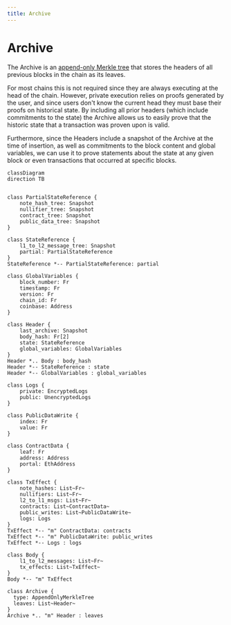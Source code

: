 ```yaml
---
title: Archive
---
```


# Archive

The Archive is an [append-only Merkle tree](./tree-implementations.md#append-only-merkle-trees) that stores the headers of all previous blocks in the chain as its leaves.

For most chains this is not required since they are always executing at the head of the chain. However, private execution relies on proofs generated by the user, and since users don't know the current head they must base their proofs on historical state. By including all prior headers (which include commitments to the state) the Archive allows us to easily prove that the historic state that a transaction was proven upon is valid.

Furthermore, since the Headers include a snapshot of the Archive at the time of insertion, as well as commitments to the block content and global variables, we can use it to prove statements about the state at any given block or even transactions that occurred at specific blocks.

```mermaid
classDiagram
direction TB


class PartialStateReference {
    note_hash_tree: Snapshot
    nullifier_tree: Snapshot
    contract_tree: Snapshot
    public_data_tree: Snapshot
}

class StateReference {
    l1_to_l2_message_tree: Snapshot
    partial: PartialStateReference
}
StateReference *-- PartialStateReference: partial

class GlobalVariables {
    block_number: Fr
    timestamp: Fr
    version: Fr
    chain_id: Fr
    coinbase: Address
}

class Header {
    last_archive: Snapshot
    body_hash: Fr[2]
    state: StateReference
    global_variables: GlobalVariables
}
Header *.. Body : body_hash
Header *-- StateReference : state
Header *-- GlobalVariables : global_variables

class Logs {
    private: EncryptedLogs
    public: UnencryptedLogs
}

class PublicDataWrite {
    index: Fr
    value: Fr
}

class ContractData {
    leaf: Fr
    address: Address
    portal: EthAddress
}

class TxEffect {
    note_hashes: List~Fr~
    nullifiers: List~Fr~
    l2_to_l1_msgs: List~Fr~
    contracts: List~ContractData~
    public_writes: List~PublicDataWrite~
    logs: Logs
}
TxEffect *-- "m" ContractData: contracts
TxEffect *-- "m" PublicDataWrite: public_writes
TxEffect *-- Logs : logs

class Body {
    l1_to_l2_messages: List~Fr~
    tx_effects: List~TxEffect~
}
Body *-- "m" TxEffect

class Archive {
  type: AppendOnlyMerkleTree
  leaves: List~Header~
}
Archive *.. "m" Header : leaves
```
